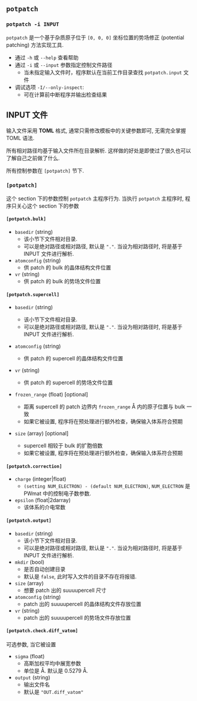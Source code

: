 ## `potpatch`
### `potpatch -i INPUT`

`potpatch` 是一个基于杂质原子位于 `[0, 0, 0]` 坐标位置的势场修正 (potential patching) 方法实现工具.

- 通过 `-h` 或 `--help` 查看帮助
- 通过 `-i` 或 `--input` 参数指定控制文件路径
  - 当未指定输入文件时，程序默认在当前工作目录查找 `potpatch.input` 文件
- 调试选项 `-I/--only-inspect`: 
  - 可在计算前中断程序并输出检查结果



## INPUT 文件
输入文件采用 **TOML** 格式, 通常只需修改模板中的关键参数即可, 无需完全掌握 TOML 语法. 

所有相对路径均基于输入文件所在目录解析. 这样做的好处是即使过了很久也可以了解自己之前做了什么. 

所有控制参数在  `[potpatch]` 节下. 

### `[potpatch]`
这个 section 下的参数控制 `potpatch` 主程序行为. 当执行 `potpatch` 主程序时, 程序只关心这个 section 下的参数
#### `[potpatch.bulk]`
- `basedir` (string)
  - 该小节下文件相对目录. 
  - 可以是绝对路径或相对路径, 默认是 `"."`. 当设为相对路径时, 将是基于 INPUT 文件进行解析. 
- `atomconfig` (string)
  - 供 patch 的 bulk 的晶体结构文件位置
- `vr` (string)
  - 供 patch 的 bulk 的势场文件位置

#### `[potpatch.supercell]`
- `basedir` (string)
  - 该小节下文件相对目录. 
  - 可以是绝对路径或相对路径, 默认是 `"."`. 当设为相对路径时, 将是基于 INPUT 文件进行解析. 
- `atomconfig` (string)
  - 供 patch 的 supercell 的晶体结构文件位置
- `vr` (string)
  - 供 patch 的 supercell 的势场文件位置
  
- `frozen_range` (float) [optional]
  - 距离 supercell 的 patch 边界内 `frozen_range` Å 内的原子位置与 bulk 一致
  - 如果它被设置, 程序将在预处理进行额外检查，确保输入体系符合预期
- `size` (array) [optional]
  - supercell 相较于 bulk 的扩胞倍数
  - 如果它被设置, 程序将在预处理进行额外检查，确保输入体系符合预期

#### `[potpatch.correction]`
- `charge` (integer|float)
  - `(setting NUM_ELECTRON) - (default NUM_ELECTRON)`, `NUM_ELECTRON` 是 PWmat 中的控制电子数参数.
- `epsilon` (float|2darray)
  - 该体系的介电常数


#### `[potpatch.output]`
- `basedir` (string)
  - 该小节下文件相对目录. 
  - 可以是绝对路径或相对路径, 默认是 `"."`. 当设为相对路径时, 将是基于 INPUT 文件进行解析. 
- `mkdir` (bool)
  - 是否自动创建目录
  - 默认是 `false`, 此时写入文件的目录不存在将报错.
- `size` (array)
  - 想要 patch 出的 suuuupercell 尺寸
- `atomconfig` (string)
  - patch 出的 suuuupercell 的晶体结构文件存放位置
- `vr` (string)
  - patch 出的 suuuupercell 的势场文件存放位置


#### `[potpatch.check.diff_vatom]`
可选参数, 当它被设置
- `sigma` (float)
  - 高斯加权平均中展宽参数
  - 单位是 Å. 默认是 0.5279 Å. 
- `output` (string)
  - 输出文件名
  - 默认是 `"OUT.diff_vatom"`

